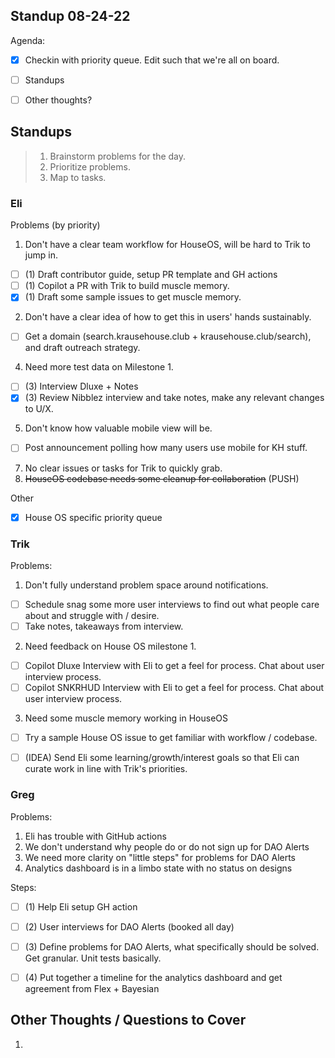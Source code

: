 ## Standup 08-24-22

Agenda:
- [x] Checkin with priority queue.  Edit such that we're all on board.
- [ ] Standups
- [ ] Other thoughts?



## Standups
> 1. Brainstorm problems for the day.
> 2. Prioritize problems.
> 3. Map to tasks.



### Eli
Problems (by priority)
1. Don't have a clear team workflow for HouseOS, will be hard to Trik to jump in.
- [ ] (1) Draft contributor guide, setup PR template and GH actions
- [ ] (1) Copilot a PR with Trik to build muscle memory.
- [x] (1) Draft some sample issues to get muscle memory.
2. Don't have a clear idea of how to get this in users' hands sustainably.
  - [ ] Get a domain (search.krausehouse.club + krausehouse.club/search), and draft outreach strategy.
4. Need more test data on Milestone 1.
- [ ] (3) Interview Dluxe + Notes
- [x] (3) Review Nibblez interview and take notes, make any relevant changes to U/X.

5. Don't know how valuable mobile view will be.
- [ ] Post announcement polling how many users use mobile for KH stuff.
7. No clear issues or tasks for Trik to quickly grab.
8. ~~HouseOS codebase needs some cleanup for collaboration~~ (PUSH)

Other
- [x] House OS specific priority queue



### Trik

Problems:
1. Don't fully understand problem space around notifications.
- [ ] Schedule snag some more user interviews to find out what people care about and struggle with / desire.
- [ ] Take notes, takeaways from interview.
2. Need feedback on House OS milestone 1.
- [ ] Copilot Dluxe Interview with Eli to get a feel for process.  Chat about user interview process.
- [ ] Copilot SNKRHUD Interview with Eli to get a feel for process.  Chat about user interview process.
3. Need some muscle memory working in HouseOS
- [ ] Try a sample House OS issue to get familiar with workflow / codebase.
- [ ] (IDEA) Send Eli some learning/growth/interest goals so that Eli can curate work in line with Trik's priorities.



### Greg

Problems:
1. Eli has trouble with GitHub actions
2. We don't understand why people do or do not sign up for DAO Alerts
3. We need more clarity on "little steps" for problems for DAO Alerts
4. Analytics dashboard is in a limbo state with no status on designs

Steps:
- [ ] (1) Help Eli setup GH action
- [ ] (2) User interviews for DAO Alerts (booked all day)
- [ ] (3) Define problems for DAO Alerts, what specifically should be solved.  Get granular.  Unit tests basically.
- [ ] (4) Put together a timeline for the analytics dashboard and get agreement from Flex + Bayesian


## Other Thoughts / Questions to Cover
1. 
